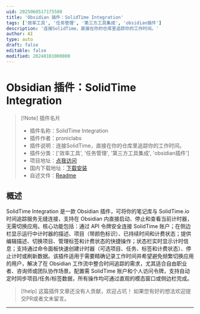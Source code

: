 ```yaml
---
uid: 2025060517175580
title: 'Obsidian 插件：SolidTime Integration'
tags: ['效率工具', '任务管理', '第三方工具集成', 'obsidian插件']
description: '连接SolidTime，直接在你的仓库里追踪你的工作时间。'
author: AI
type: auto
draft: false
editable: false
modified: 20240101000000
---
```


# Obsidian 插件：SolidTime Integration

> [!Note] 插件名片
> - 插件名称：SolidTime Integration
> - 插件作者：proniclabs
> - 插件说明：连接SolidTime，直接在你的仓库里追踪你的工作时间。
> - 插件分类：['效率工具', '任务管理', '第三方工具集成', 'obsidian插件']
> - 项目地址：[点我访问](https://github.com/pronicx/obsidian-solidtime-integration)
> - 国内下载地址：[下载安装](https://pkmer.cn/products/plugin/pluginMarket/?solidtime-integration)
> - 自述文件：[Readme](https://ghproxy.net/https://raw.githubusercontent.com/pronicx/obsidian-solidtime-integration/master/README.md)



## 概述

SolidTime Integration 是一款 Obsidian 插件，可将你的笔记库与 SolidTime.io 时间追踪服务无缝连接，支持在 Obsidian 内直接启动、停止和查看当前计时器，无需切换应用。核心功能包括：通过 API 令牌安全连接 SolidTime 账户；在侧边栏显示运行中计时器的描述、项目（带颜色标识）、已持续时间和计费状态；提供编辑描述、切换项目、管理标签和计费状态的快捷操作；状态栏实时显示计时信息；支持通过命令面板快速创建计时器（可选项目、任务、标签和计费状态）、停止计时或刷新数据。该插件适用于需要精确记录工作时间并希望避免频繁切换应用的用户，解决了在 Obsidian 工作流中整合时间追踪的需求，尤其适合自由职业者、咨询师或团队协作场景。配置需 SolidTime 账户和个人访问令牌，支持自动定时同步项目/任务/标签数据，所有操作均可通过直观的模态窗口或侧边栏完成。


> [!help] 
> 这篇插件文章还没有人贡献，欢迎占坑！
> 如果您有好的想法欢迎提交PR或者文末留言。
> 

---



